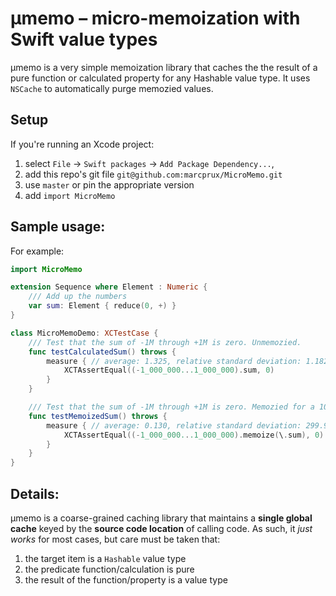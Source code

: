 # μmemo – micro-memoization with Swift value types

μmemo is a very simple memoization library that caches the the result of a pure function or calculated property for any Hashable value type. It uses `NSCache` to automatically purge memozied values.


## Setup
If you're running an Xcode project:

  1. select `File` -> `Swift packages` -> `Add Package Dependency...`,
  2. add this repo's git file `git@github.com:marcprux/MicroMemo.git` 
  3. use `master` or pin the appropriate version
  4. add `import MicroMemo`

## Sample usage:

For example:

```swift
import MicroMemo

extension Sequence where Element : Numeric {
    /// Add up the numbers
    var sum: Element { reduce(0, +) }
}

class MicroMemoDemo: XCTestCase {
    /// Test that the sum of -1M through +1M is zero. Unmemozied.
    func testCalculatedSum() throws {
        measure { // average: 1.325, relative standard deviation: 1.182%
            XCTAssertEqual((-1_000_000...1_000_000).sum, 0)
        }
    }

    /// Test that the sum of -1M through +1M is zero. Memozied for a 10x win!
    func testMemoizedSum() throws {
        measure { // average: 0.130, relative standard deviation: 299.947%
            XCTAssertEqual((-1_000_000...1_000_000).memoize(\.sum), 0)
        }
    }
}

```


## Details:

μmemo is a coarse-grained caching library that maintains a **single global cache** keyed by the **source code location** of calling code. As such, it *just works* for most cases, but care must be taken that:

 1. the target item is a `Hashable` value type 
 2. the predicate function/calculation is pure
 3. the result of the function/property is a value type




